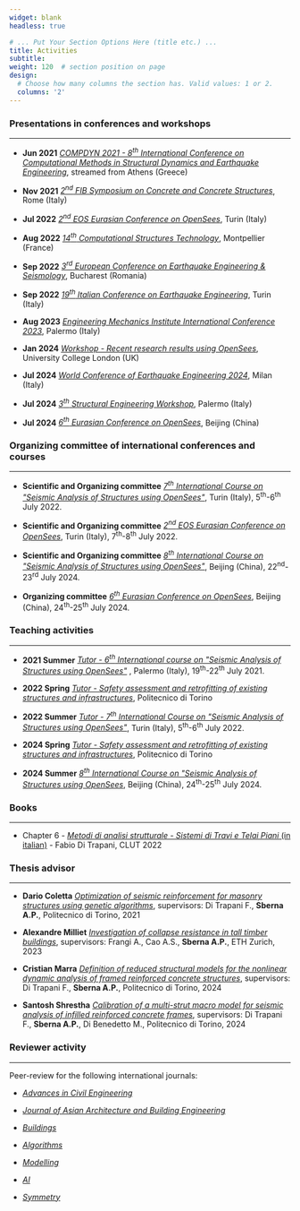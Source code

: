 ```yaml
---
widget: blank
headless: true

# ... Put Your Section Options Here (title etc.) ...
title: Activities
subtitle:
weight: 120  # section position on page
design:
  # Choose how many columns the section has. Valid values: 1 or 2.
  columns: '2'
---
```




### Presentations in conferences and workshops
---

* **Jun 2021** [*COMPDYN 2021 - 8<sup>th</sup> International Conference on Computational Methods in Structural Dynamics and Earthquake Engineering*](https://2021.compdyn.org/), streamed from Athens (Greece)

* **Nov 2021** [*2<sup>nd</sup> FIB Symposium on Concrete and Concrete Structures*](http://fibitaliayoung.it/index.php/symposium-2021-english-version/), Rome (Italy)

* **Jul 2022** [*2<sup>nd</sup> EOS Eurasian Conference on OpenSees*](https://eosd2022.weebly.com/), Turin (Italy)

* **Aug 2022** [*14<sup>th</sup> Computational Structures Technology*](https://www.cstconference.com/), Montpellier (France)

* **Sep 2022** [*3<sup>rd</sup> European Conference on Earthquake Engineering & Seismology*](https://3ecees.ro/), Bucharest (Romania)

* **Sep 2022** [*19<sup>th</sup> Italian Conference on Earthquake Engineering*](http://convegno.anidis.it/index.php/anidis/2022), Turin (Italy)

* **Aug 2023** [*Engineering Mechanics Institute International Conference 2023*](https://emi2023ic.com/), Palermo (Italy)

* **Jan 2024** [*Workshop - Recent research results using OpenSees*](https://www.linkedin.com/feed/update/urn:li:activity:7149133331433947136), University College London (UK)

* **Jul 2024** [*World Conference of Earthquake Engineering 2024*](https://www.wcee2024.it/), Milan (Italy)

* **Jul 2024** [*3<sup>th</sup> Structural Engineering Workshop*](/uploads/flyer_3rd_structural_engineering_workshop.pdf), Palermo (Italy)

* **Jul 2024** [*6<sup>th</sup> Eurasian Conference on OpenSees*](https://www.eurasianopensees.com/beijing-2024/), Beijing (China)








### Organizing committee of international conferences and courses
---


* **Scientific and Organizing committee** [*7<sup>th</sup> International Course on "Seismic Analysis of Structures using OpenSees"*](https://international.polito.it/catalogue/summer_schools/2022/seismic_analysis_of_structures_using_opensees_summer_school_7th_edition), Turin (Italy), 5<sup>th</sup>-6<sup>th</sup> July 2022.

* **Scientific and Organizing committee** [*2<sup>nd</sup> EOS Eurasian Conference on OpenSees*](https://eosd2022.weebly.com/), Turin (Italy), 7<sup>th</sup>-8<sup>th</sup> July 2022.

* **Scientific and Organizing committee** [*8<sup>th</sup> International Course on "Seismic Analysis of Structures using OpenSees"*](https://www.eurasianopensees.com/eos-course-2024/), Beijing (China), 22<sup>nd</sup>-23<sup>rd</sup> July 2024.

* **Organizing committee** [*6<sup>th</sup> Eurasian Conference on OpenSees*](https://www.eurasianopensees.com/beijing-2024/), Beijing (China), 24<sup>th</sup>-25<sup>th</sup> July 2024.






### Teaching activities
---

* **2021 Summer** [*Tutor - 6<sup>th</sup> International course on "Seismic Analysis of Structures using OpenSees"*](https://www.researchgate.net/profile/Giovanni-Minafo/project/6th-International-Course-on-Seismic-Analysis-of-Structures-using-OpenSees-Finite-element-based-framework-and-civil-engineering-University-of-Palermo/attachment/60cddd7f6160740001e41d10/AS:1036382780792833@1624104318985/download/Progr_OpenSees2021_Palermo_def.pdf?context=ProjectUpdatesLog)
, Palermo (Italy), 19<sup>th</sup>-22<sup>th</sup> July 2021.

* **2022 Spring** [*Tutor - Safety assessment and retrofitting of existing structures and infrastructures*](https://didattica.polito.it/pls/portal30/gap.pkg_guide.viewGap?p_cod_ins=01UDLMX&p_a_acc=2022), Politecnico di Torino

* **2022 Summer** [*Tutor - 7<sup>th</sup> International Course on "Seismic Analysis of Structures using OpenSees"*](https://international.polito.it/catalogue/summer_schools/2022/seismic_analysis_of_structures_using_opensees_summer_school_7th_edition), Turin (Italy), 5<sup>th</sup>-6<sup>th</sup> July 2022.

* **2024 Spring** [*Tutor - Safety assessment and retrofitting of existing structures and infrastructures*](https://didattica.polito.it/pls/portal30/gap.pkg_guide.viewGap?p_cod_ins=01UDLVA&p_a_acc=2024&p_header=S&p_lang=IT&multi=N), Politecnico di Torino

* **2024 Summer** [*8<sup>th</sup> International Course on "Seismic Analysis of Structures using OpenSees*](https://www.eurasianopensees.com/eos-course-2024/), Beijing (China), 24<sup>th</sup>-25<sup>th</sup> July 2024.



### Books
---

* Chapter 6 - [*Metodi di analisi strutturale - Sistemi di Travi e Telai Piani* (in italian)](https://www.clut.it/ita/architettura-ingegneria-civile-edile-urbanistica-museografia/-/metodi-di-analisi-strutturale-sistemi-di-travi-e-telai-piani/503.html) - Fabio Di Trapani, CLUT 2022 




### Thesis advisor
---

* **Dario Coletta** [*Optimization of seismic reinforcement for masonry structures using genetic algorithms*](https://webthesis.biblio.polito.it/20663/), supervisors: Di Trapani F., **Sberna A.P.**, Politecnico di Torino, 2021 

* **Alexandre Milliet** [*Investigation of collapse resistance in tall timber buildings*](https://frangi.ibk.ethz.ch/de/forschung/reliability-of-glued-laminated-timber/robustness_highrise.html), supervisors: Frangi A., Cao A.S., **Sberna A.P.**, ETH Zurich, 2023

* **Cristian Marra** [*Definition of reduced structural models for the nonlinear dynamic analysis of framed reinforced concrete structures*](https://webthesis.biblio.polito.it/31432/), supervisors: Di Trapani F., **Sberna A.P.**, Politecnico di Torino, 2024

* **Santosh Shrestha** [*Calibration of a multi-strut macro model for seismic analysis of infilled reinforced concrete frames*](https://webthesis.biblio.polito.it/30754/), supervisors: Di Trapani F., **Sberna A.P.**, Di Benedetto M., Politecnico di Torino, 2024



### Reviewer activity
---
Peer-review for the following international journals:

* [*Advances in Civil Engineering*](https://www.hindawi.com/journals/ace/)
 
* [*Journal of Asian Architecture and Building Engineering*](https://www.tandfonline.com/journals/tabe20)

* [*Buildings*](https://www.mdpi.com/journal/buildings)

* [*Algorithms*](https://www.mdpi.com/journal/algorithms)

* [*Modelling*](https://www.mdpi.com/journal/modelling)

* [*AI*](https://www.mdpi.com/journal/ai)

* [*Symmetry*](https://www.mdpi.com/journal/Symmetry)
